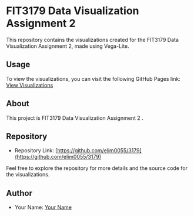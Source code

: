 # FIT3179 Data Visualization Assignment 2

This repository contains the visualizations created for the FIT3179 Data Visualization Assignment 2, made using Vega-Lite.

## Usage

To view the visualizations, you can visit the following GitHub Pages link:
[View Visualizations](https://elim0055.github.io/3179)

## About

This project is FIT3179 Data Visualization Assignment 2 .

## Repository

- Repository Link: [https://github.com/elim0055/3179](https://github.com/elim0055/3179)

Feel free to explore the repository for more details and the source code for the visualizations.

## Author

- Your Name: [Your Name](https://github.com/elim0055)

